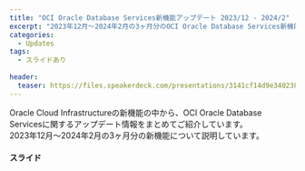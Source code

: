 ```yaml
---
title: "OCI Oracle Database Services新機能アップデート 2023/12 - 2024/2"
excerpt: "2023年12月～2024年2月の3ヶ月分のOCI Oracle Database Services新機能についてのまとめ資料です"
categories:
  - Updates
tags:
  - スライドあり
 
header:
  teaser: https://files.speakerdeck.com/presentations/3141cf14d9e3402381a4cb08fdd5c437/slide_0.jpg
---
```


Oracle Cloud Infrastructureの新機能の中から、OCI Oracle Database Servicesに関するアップデート情報をまとめてご紹介しています。  
2023年12月～2024年2月の3ヶ月分の新機能について説明しています。

#### スライド
<div style="max-width:768px">
<!-- Speakerdeckから javascript Embeded リンクを取得して貼り付け (ここから) -->
<script defer class="speakerdeck-embed" data-id="3141cf14d9e3402381a4cb08fdd5c437" data-ratio="1.7777777777777777" src="//speakerdeck.com/assets/embed.js"></script>

<!-- Speakerdeckから Embeded リンクを取得して貼り付け (ここまで) -->

<!-- #### セミナー動画 -->

<!-- Oracle Vide Hub から Embed リンクを取得して貼り付け (ここから) リンク取得時には Player Size を 768x432 に、Responsive Sizing を有効にして取得してください -->

<!-- Oracle Vide Hub から Embed リンクを取得して貼り付け (ここまで) -->
